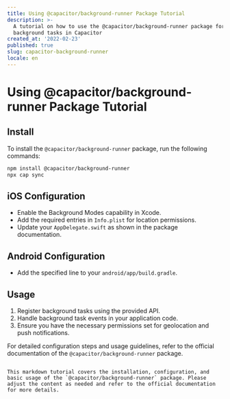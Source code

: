 ```yaml
---
title: Using @capacitor/background-runner Package Tutorial
description: >-
  A tutorial on how to use the @capacitor/background-runner package for
  background tasks in Capacitor
created_at: '2022-02-23'
published: true
slug: capacitor-background-runner
locale: en
---
```


# Using @capacitor/background-runner Package Tutorial

## Install

To install the `@capacitor/background-runner` package, run the following commands:

```bash
npm install @capacitor/background-runner
npx cap sync
```

## iOS Configuration

- Enable the Background Modes capability in Xcode.
- Add the required entries in `Info.plist` for location permissions.
- Update your `AppDelegate.swift` as shown in the package documentation.

## Android Configuration

- Add the specified line to your `android/app/build.gradle`.

## Usage

1. Register background tasks using the provided API.
2. Handle background task events in your application code.
3. Ensure you have the necessary permissions set for geolocation and push notifications.

For detailed configuration steps and usage guidelines, refer to the official documentation of the `@capacitor/background-runner` package.

```

This markdown tutorial covers the installation, configuration, and basic usage of the `@capacitor/background-runner` package. Please adjust the content as needed and refer to the official documentation for more details.
